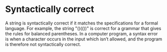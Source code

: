 # Syntactically correct

A string is syntactically correct if it matches the specifications for a formal language. For example, the string "()(())" is correct for a grammar that gives the rules for balanced parentheses.
In a computer program, a syntax error is when a character occurs in the input which isn’t allowed, and the program is therefore not syntactically correct.

